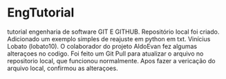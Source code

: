 # EngTutorial
tutorial engenharia de software GIT E GITHUB.
Repositório local foi criado.
Adicionado um exemplo simples de reajuste em python em txt.
Vinícius Lobato (lobato10).
O colaborador do projeto AldoEvan fez algumas alteraçoes no codigo.
Foi feito um Git Pull para atualizar o arquivo no repositorio local, que funcionou normalmente. Apos fazer a vericação do arquivo local, confirmou as alteraçoes.
